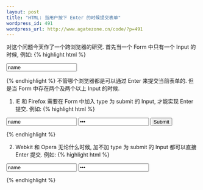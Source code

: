 ```yaml
--- 
layout: post
title: "HTML: 当用户按下 Enter 的时候提交表单"
wordpress_id: 491
wordpress_url: http://www.agatezone.cn/code/?p=491
---
```

对这个问题今天作了一个跨浏览器的研究. 首先当一个 Form 中只有一个 Input 的时候, 例如:
{% highlight html %}
<form>
  <input type="text" name="name" value="name" />
</form>
{% endhighlight %}
不管哪个浏览器都是可以通过 Enter 来提交当前表单的. 但是当 Form 中存在两个及两个以上 Input 的时候.

1. IE 和 Firefox
需要在 Form 中加入 type 为 submit 的 Input, 才能实现 Enter 提交. 例如:
{% highlight html %}
<form>
  <input type="text" name="name" value="name" />
  <input type="password" name="pwd" value="pwd" />
  <input type="submit" />
</form>
{% endhighlight %}

2. Webkit 和 Opera
无论什么时候, 加不加 type 为 submit 的 Input 都可以直接 Enter 提交. 例如:
{% highlight html %}
<form>
  <input type="text" name="name" value="name" />
  <input type="password" name="pwd" value="pwd" />
</form>
{% endhighlight %}
